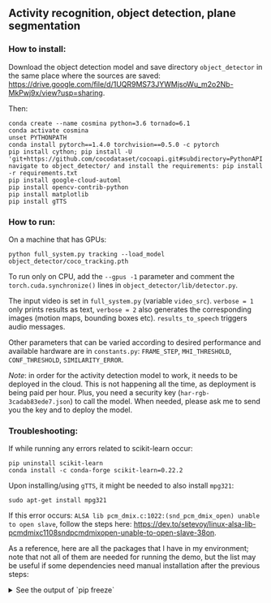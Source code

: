 ## Activity recognition, object detection, plane segmentation

### How to install:
Download the object detection model and save directory `object_detector` in the same place where the sources are saved:
https://drive.google.com/file/d/1UQR9MS73JYWMjsoWu_m2o2Nb-MkPwj9x/view?usp=sharing.

Then:
~~~
conda create --name cosmina python=3.6 tornado=6.1
conda activate cosmina
unset PYTHONPATH
conda install pytorch==1.4.0 torchvision==0.5.0 -c pytorch
pip install cython; pip install -U 'git+https://github.com/cocodataset/cocoapi.git#subdirectory=PythonAPI'
navigate to object_detector/ and install the requirements: pip install -r requirements.txt
pip install google-cloud-automl
pip install opencv-contrib-python
pip install matplotlib
pip install gTTS
~~~

### How to run:
On a machine that has GPUs:
~~~
python full_system.py tracking --load_model object_detector/coco_tracking.pth
~~~

To run only on CPU, add the `--gpus -1` parameter and comment the `torch.cuda.synchronize()` lines in `object_detector/lib/detector.py`.

The input video is set in `full_system.py` (variable `video_src`). `verbose = 1` only prints results as text, `verbose = 2` also generates the corresponding images (motion maps, bounding boxes etc). `results_to_speech` triggers audio messages.

Other parameters that can be varied according to desired performance and available hardware are in `constants.py`: `FRAME_STEP`, `MHI_THRESHOLD`, `CONF_THRESHOLD`, `SIMILARITY_ERROR`.

_Note_: in order for the activity detection model to work, it needs to be deployed in the cloud. This is not happening all the time, as deployment is being paid per hour. Plus, you need a security key (`har-rgb-3cadab83ede7.json`) to call the model. When needed, please ask me to send you the key and to deploy the model.

### Troubleshooting:
If while running any errors related to scikit-learn occur:
~~~
pip uninstall scikit-learn
conda install -c conda-forge scikit-learn=0.22.2
~~~

Upon installing/using `gTTS`, it might be needed to also install `mpg321`:
~~~
sudo apt-get install mpg321
~~~

If this error occurs: `ALSA lib pcm_dmix.c:1022:(snd_pcm_dmix_open) unable to open slave`, follow the steps here: https://dev.to/setevoy/linux-alsa-lib-pcmdmixc1108sndpcmdmixopen-unable-to-open-slave-38on.

As a reference, here are all the packages that I have in my environment; note that not all of them are needed for running the demo, but the list may be useful if some dependencies need manual installation after the previous steps:

<details>
  <summary>
    See the output of `pip freeze`
  </summary>
  argon2-cffi==20.1.0<br>
  async-generator==1.10<br>
  attrs==21.2.0<br>
  backcall==0.2.0<br>
  bleach==3.3.0<br>
  cachetools==4.2.2<br>
  certifi==2021.5.30<br>
  cffi==1.14.5<br>
  chardet==4.0.0<br>
  click==8.0.1<br>
  cycler==0.10.0<br>
  Cython==0.29.23<br>
  decorator==5.0.9<br>
  defusedxml==0.7.1<br>
  descartes==1.1.0<br>
  easydict==1.9<br>
  entrypoints==0.3<br>
  fire==0.4.0<br>
  flake8==3.9.2<br>
  flake8-import-order==0.18.1<br>
  google-api-core==1.30.0<br>
  google-auth==1.31.0<br>
  google-cloud-automl==2.3.0<br>
  googleapis-common-protos==1.53.0<br>
  grpcio==1.38.0<br>
  gTTS==2.2.2<br>
  idna==2.10<br>
  importlib-metadata==4.5.0<br>
  iniconfig==1.1.1<br>
  ipykernel==5.5.5<br>
  ipython==7.16.1<br>
  ipython-genutils==0.2.0<br>
  ipywidgets==7.6.3<br>
  jedi==0.18.0<br>
  Jinja2==3.0.1<br>
  joblib==1.0.1<br>
  jsonschema==3.2.0<br>
  jupyter==1.0.0<br>
  jupyter-client==6.1.12<br>
  jupyter-console==6.4.0<br>
  jupyter-core==4.7.1<br>
  jupyterlab-pygments==0.1.2<br>
  jupyterlab-widgets==1.0.0<br>
  kiwisolver==1.3.1<br>
  llvmlite==0.36.0<br>
  MarkupSafe==2.0.1<br>
  matplotlib==3.3.4<br>
  mccabe==0.6.1<br>
  mistune==0.8.4<br>
  mkl-fft==1.2.0<br>
  mkl-random==1.0.4<br>
  mkl-service==2.3.0<br>
  motmetrics==1.2.0<br>
  nbclient==0.5.3<br>
  nbconvert==6.0.7<br>
  nbformat==5.1.3<br>
  nest-asyncio==1.5.1<br>
  notebook==6.4.0<br>
  numba==0.53.1<br>
  numpy==1.19.5<br>
  nuscenes-devkit==1.1.5<br>
  opencv-contrib-python==4.5.2.54<br>
  opencv-python==4.5.2.54<br>
  packaging==20.9<br>
  pandas==1.1.5<br>
  pandocfilters==1.4.3<br>
  parso==0.8.2<br>
  pexpect==4.8.0<br>
  pickleshare==0.7.5<br>
  Pillow==8.2.0<br>
  pluggy==0.13.1<br>
  progress==1.5<br>
  prometheus-client==0.11.0<br>
  prompt-toolkit==3.0.18<br>
  proto-plus==1.18.1<br>
  protobuf==3.17.3<br>
  ptyprocess==0.7.0<br>
  py==1.10.0<br>
  py-cpuinfo==8.0.0<br>
  pyasn1==0.4.8<br>
  pyasn1-modules==0.2.8<br>
  pycocotools==2.0.2<br>
  pycodestyle==2.7.0<br>
  pycparser==2.20<br>
  pyflakes==2.3.1<br>
  Pygments==2.9.0<br>
  pyparsing==2.4.7<br>
  pyquaternion==0.9.9<br>
  pyrsistent==0.17.3<br>
  pytest==6.2.4<br>
  pytest-benchmark==3.4.1<br>
  python-dateutil==2.8.1<br>
  pytz==2021.1<br>
  PyYAML==5.4.1<br>
  pyzmq==22.1.0<br>
  qtconsole==5.1.0<br>
  QtPy==1.9.0<br>
  requests==2.25.1<br>
  rsa==4.7.2<br>
  scikit-learn==0.22.2.post1<br>
  scipy==1.5.4<br>
  Send2Trash==1.5.0<br>
  Shapely==1.7.1<br>
  six==1.16.0<br>
  sklearn==0.0<br>
  termcolor==1.1.0<br>
  terminado==0.10.1<br>
  testpath==0.5.0<br>
  threadpoolctl @ file:///tmp/tmp9twdgx9k/threadpoolctl-2.1.0-py3-none-any.whl<br>
  toml==0.10.2<br>
  torch==1.4.0<br>
  torchvision==0.5.0<br>
  tornado==6.1<br>
  tqdm==4.61.1<br>
  traitlets==4.3.3<br>
  typing-extensions==3.10.0.0<br>
  urllib3==1.26.5<br>
  wcwidth==0.2.5<br>
  webencodings==0.5.1<br>
  widgetsnbextension==3.5.1<br>
  xmltodict==0.12.0<br>
  zipp==3.4.1
</details>
